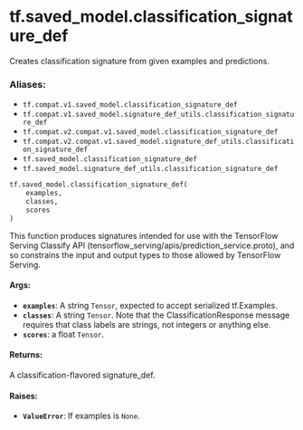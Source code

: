 <div itemscope itemtype="http://developers.google.com/ReferenceObject">
<meta itemprop="name" content="tf.saved_model.classification_signature_def" />
<meta itemprop="path" content="Stable" />
</div>

# tf.saved_model.classification_signature_def

Creates classification signature from given examples and predictions.

### Aliases:

* `tf.compat.v1.saved_model.classification_signature_def`
* `tf.compat.v1.saved_model.signature_def_utils.classification_signature_def`
* `tf.compat.v2.compat.v1.saved_model.classification_signature_def`
* `tf.compat.v2.compat.v1.saved_model.signature_def_utils.classification_signature_def`
* `tf.saved_model.classification_signature_def`
* `tf.saved_model.signature_def_utils.classification_signature_def`

``` python
tf.saved_model.classification_signature_def(
    examples,
    classes,
    scores
)
```

<!-- Placeholder for "Used in" -->

This function produces signatures intended for use with the TensorFlow Serving
Classify API (tensorflow_serving/apis/prediction_service.proto), and so
constrains the input and output types to those allowed by TensorFlow Serving.

#### Args:


* <b>`examples`</b>: A string `Tensor`, expected to accept serialized tf.Examples.
* <b>`classes`</b>: A string `Tensor`.  Note that the ClassificationResponse message
  requires that class labels are strings, not integers or anything else.
* <b>`scores`</b>: a float `Tensor`.


#### Returns:

A classification-flavored signature_def.



#### Raises:


* <b>`ValueError`</b>: If examples is `None`.